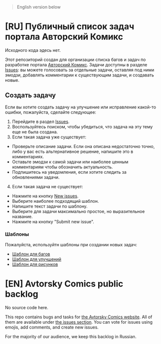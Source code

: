 > English version below

# [RU] Публичный список задач портала Авторский Комикс

Исходного кода эдесь нет.

Этот репозиторий создан для организации списка багов и задач по разработке портала [Авторский Комикс](https://acomics.ru/). Задачи доступны в разделе [Issues](https://github.com/mr9d/acomics-public/issues): вы можете голосовать за отдельные задачи, оставляя под ними эмодзи, добавлять комментарии к существующим задачи, и создавать новые.

## Создать задачу

Если вы хотите создать задачу на улучшение или исправление какой-то ошибки, пожалуйста, сделайте следующее:

1. Перейдите в раздел [Issues](https://github.com/mr9d/acomics-public/issues).
2. Воспользуйтесь поиском, чтобы убедиться, что задача на эту тему еще не была создана.
3. Если такая задача уже существует:
  - Проверьте описание задачи. Если она описана недостаточно точно, либо у вас есть альтернативное решение, напишите это в  комментариях.
  - Оставьте эмодзи к самой задачи или наиболее ценным комментариям чтобы обозначить актуальность.
  - Подпишитесь на уведомления, если хотите следить за обновлениями задачи.
4. Если такая задача не существует:
  - Нажмите на кнопку [New issues](https://github.com/mr9d/acomics-public/issues/new/choose).
  - Выберите наиболее подходящий шаблон.
  - Напишите текст задачи по шаблону.
  - Выберите для задачи максимально простое, но выразительное название.
  - Нажмите на кнопку "Submit new issue".

### Шаблоны

Пожалуйста, используйтн шаблоны при создании новых задач:

- [Шаблон для багов](/.github/ISSUE_TEMPLATE/bug.md)
- [Шаблон для улучшений](/.github/ISSUE_TEMPLATE/feature.md)
- [Шаблон для рисунков](/.github/ISSUE_TEMPLATE/art.md)

# [EN] Avtorsky Comics public backlog

No source code here.

This repo contains bugs and tasks for [the Avtorsky Comics website](https://acomics.ru/). All of them are available under [the issues section](https://github.com/mr9d/acomics-public/issues). You can vote for issues using emojis, add comments, and create new issues.

For the majority of our audience, we keep this backlog in Russian.
